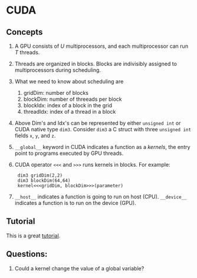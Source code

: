 # CUDA

## Concepts

1. A GPU consists of $U$ multiprocessors, and each multiprocessor can
   run $T$ threads.
1. Threads are organized in blocks.  Blocks are indivisibly assigned to
   multiprocessors during scheduling.
1. What we need to know about scheduling are

   1. gridDim: number of blocks
   1. blockDim: number of threeads per block
   1. blockIdx: index of a block in the grid
   1. threadIdx: index of a thread in a block

1. Above Dim's and Idx's can be represented by either `unsigned int`
   or CUDA native type `dim3`.  Consider `dim3` a C struct with three
   `unsigned int` fields `x`, `y`, and `z`.

1. `__global__` keyword in CUDA indicates a function as a *kernels*,
   the entry point to programs executed by GPU threads.

1. CUDA operator `<<<` and `>>>` runs kernels in blocks. For example:

        dim3 gridDim(2,2)
        dim3 blockDim(64,64)
		kernel<<<gridDim, blockDim>>>(parameter)

1. `__host__` indicates a function is going to run on host (CPU).
   `__device__` indicates a function is to run on the device (GPU).

## Tutorial

This is a great
[tutorial](https://code.google.com/p/stanford-cs193g-sp2010/wiki/GettingStartedWithCUDA).

## Questions:

1. Could a kernel change the value of a global variable?
